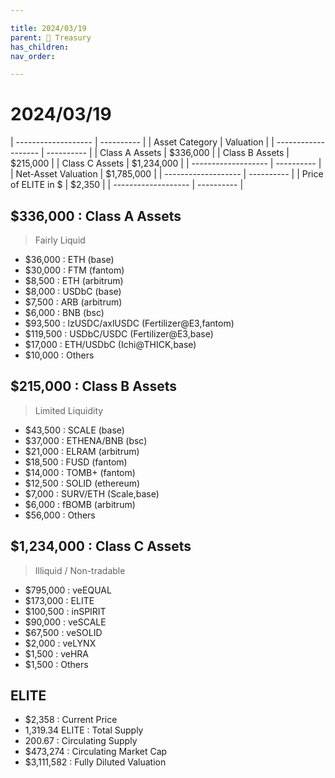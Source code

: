 ```yaml
---

title: 2024/03/19
parent: 👑 Treasury
has_children:
nav_order:

---
```


# 2024/03/19

| ------------------- | ---------- |
| Asset Category      |  Valuation |
| ------------------- | ---------- |
| Class A Assets      |   $336,000 |
| Class B Assets      |   $215,000 |
| Class C Assets      | $1,234,000 |
| ------------------- | ---------- |
| Net-Asset Valuation | $1,785,000 |
| ------------------- | ---------- |
| Price of ELITE in $ |     $2,350 |
| ------------------- | ---------- |



## $336,000 : Class A Assets
> Fairly Liquid

- $36,000 : ETH (base)
- $30,000 : FTM (fantom)
- $8,500 : ETH (arbitrum)
- $8,000 : USDbC (base)
- $7,500 : ARB (arbitrum)
- $6,000 : BNB (bsc)
- $93,500 : lzUSDC/axlUSDC (Fertilizer@E3,fantom)
- $119,500 : USDbC/USDC (Fertilizer@E3,base)
- $17,000 : ETH/USDbC (Ichi@THICK,base)
- $10,000 : Others

## $215,000 : Class B Assets
> Limited Liquidity

- $43,500 : SCALE (base)
- $37,000 : ETHENA/BNB (bsc)
- $21,000 : ELRAM (arbitrum)
- $18,500 : FUSD (fantom)
- $14,000 : TOMB+ (fantom)
- $12,500 : SOLID (ethereum)
- $7,000 : SURV/ETH (Scale,base)
- $6,000 : fBOMB (arbitrum)
- $56,000 : Others

## $1,234,000 : Class C Assets
> Illiquid / Non-tradable

- $795,000 : veEQUAL
- $173,000 : ELITE
- $100,500 : inSPIRIT
- $90,000 : veSCALE
- $67,500 : veSOLID
- $2,000 : veLYNX
- $1,500 : veHRA
- $1,500 : Others

## ELITE
- $2,358 : Current Price
- 1,319.34 ELITE : Total Supply
- 200.67 : Circulating Supply
- $473,274 : Circulating Market Cap
- $3,111,582 : Fully Diluted Valuation